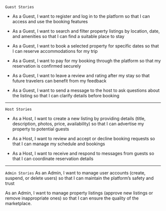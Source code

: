 `Guest Stories`
- As a Guest, I want to register and log in to the platform so that I can access and use the booking features

- As a Guest, I want to search and filter property listings by location, date, and amenities so that I can find a suitable place to stay

- As a Guest, I want to book a selected property for specific dates so that I can reserve accommodations for my trip

- As a Guest, I want to pay for my booking through the platform so that my reservation is confirmed securely

- As a Guest, I want to leave a review and rating after my stay so that future travelers can benefit from my feedback

- As a Guest, I want to send a message to the host to ask questions about the listing so that I can clarify details before booking

---
`Host Stories`
- As a Host, I want to create a new listing by providing details (title, description, photos, price, availability) so that I can advertise my property to potential guests

- As a Host, I want to review and accept or decline booking requests so that I can manage my schedule and bookings

- As a Host, I want to receive and respond to messages from guests so that I can coordinate reservation details

---
`Admin Stories`
As an Admin, I want to manage user accounts (create, suspend, or delete users) so that I can maintain the platform’s safety and trust

As an Admin, I want to manage property listings (approve new listings or remove inappropriate ones) so that I can ensure the quality of the marketplace.